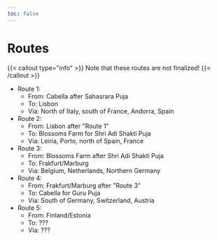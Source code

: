 ```yaml
---
toc: false
---
```


# Routes

{{< callout type="info" >}}
  Note that these routes are not finalized!
{{< /callout >}}

- Route 1:
  - From: Cabella after Sahasrara Puja
  - To: Lisbon
  - Via: North of Italy, south of France, Andorra, Spain
- Route 2:
  - From: Lisbon after "Route 1"
  - To: Blossoms Farm for Shri Adi Shakti Puja
  - Via: Leiria, Porto, north of Spain, France
- Route 3:
  - From: Blossoms Farm after Shri Adi Shakti Puja
  - To: Frakfurt/Marburg
  - Via: Belgium, Netherlands, Northern Germany
- Route 4:
  - From: Frakfurt/Marburg after "Route 3"
  - To: Cabella for Guru Puja
  - Via: South of Germany, Switzerland, Austria
- Route 5:
  - From: Finland/Estonia
  - To: ???
  - Via: ???
